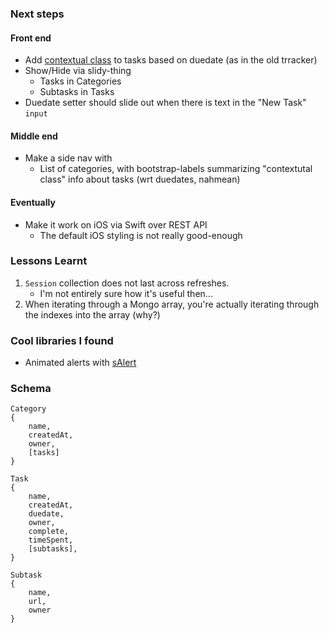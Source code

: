 ### Next steps

#### Front end
* Add [contextual class][cc] to tasks based on duedate (as in the old trracker)
* Show/Hide via slidy-thing
    * Tasks in Categories
    * Subtasks in Tasks
* Duedate setter should slide out when there is text in the "New Task" `input`

[cc]: http://getbootstrap.com/components/#list-group-contextual-classes

#### Middle end
* Make a side nav with
    * List of categories, with bootstrap-labels summarizing "contextutal class"
      info about tasks (wrt duedates, nahmean)

#### Eventually
* Make it work on iOS via Swift over REST API
    * The default iOS styling is not really good-enough

[boot-acct]: https://github.com/erobit/meteor-accounts-ui-bootstrap-dropdown
[dt]: https://github.com/tsega/meteor-bootstrap3-datetimepicker/

### Lessons Learnt

1. `Session` collection does not last across refreshes.
    * I'm not entirely sure how it's useful then...
2. When iterating through a Mongo array, you're actually
   iterating through the indexes into the array (why?)

### Cool libraries I found

* Animated alerts with [sAlert](http://s-alert.meteor.com/)

### Schema

```
Category
{
    name,
    createdAt,
    owner,
    [tasks]
}

Task
{
    name,
    createdAt,
    duedate,
    owner,
    complete,
    timeSpent,
    [subtasks],
}

Subtask
{
    name,
    url,
    owner
}
```
